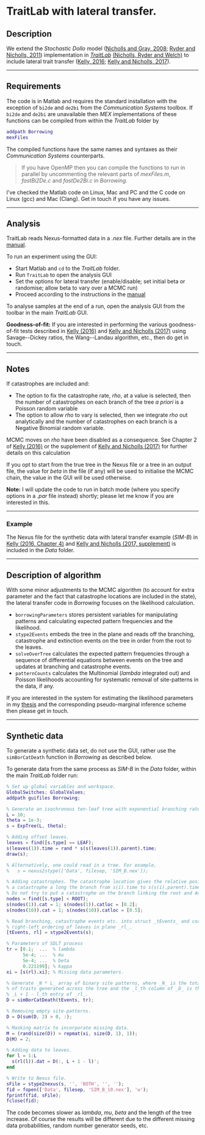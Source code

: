 # TraitLab with lateral transfer.

## Description

We extend the _Stochastic Dollo_ model ([Nicholls and Gray, 2008][1]; [Ryder and Nicholls, 2011][2]) implementation in _[TraitLab][6]_ [(Nicholls, Ryder and Welch)][3] to include lateral trait transfer ([Kelly, 2016][4]; [Kelly and Nicholls, 2017][5]).

---

## Requirements

The code is in Matlab and requires the standard installation with the exception of `bi2de` and `de2bi` from the _Communication Systems_ toolbox. If `bi2de` and `de2bi` are unavailable then _MEX_ implementations of these functions can be compiled from within the _TraitLab_ folder by
```Matlab
addpath Borrowing
mexFiles
```
The compiled functions have the same names and syntaxes as their _Communication Systems_ counterparts.

> If you have OpenMP then you can compile the functions to run in parallel by uncommenting the relevant parts of _mexFiles.m_, _fastBi2De.c_ and _fastDe2Bi.c_ in _Borrowing_.

I've checked the Matlab code on Linux, Mac and PC and the C code on Linux (gcc) and Mac (Clang). Get in touch if you have any issues.

---

## Analysis

TraitLab reads Nexus-formatted data in a _.nex_ file. Further details are in the [manual][3].

To run an experiment using the GUI:

* Start Matlab and `cd` to the _TraitLab_ folder.
* Run `TraitLab` to open the analysis GUI
* Set the options for lateral transfer (enable/disable; set initial beta or randomise; allow beta to vary over a MCMC run)
* Proceed according to the instructions in the [manual][3]


To analyse samples at the end of a run, open the analysis GUI from the toolbar in the main _TraitLab_ GUI.

**Goodness-of-fit:** If you are interested in performing the various goodness-of-fit tests described in [Kelly (2016)][4] and [Kelly and Nicholls (2017)][5] using Savage--Dickey ratios, the Wang--Landau algorithm, etc., then do get in touch.


---

## Notes

If catastrophes are included and:
* The option to fix the catastrophe rate, _rho_, at a value is selected, then the number of catastrophes on each branch of the tree _a priori_ is a Poisson random variable
* The option to allow _rho_ to vary is selected, then we integrate _rho_ out analytically and the number of catastrophes on each branch is a Negative Binomial random variable.

MCMC moves on _rho_ have been disabled as a consequence. See Chapter 2 of [Kelly (2016)][4] or the supplement of [Kelly and Nicholls (2017)][5] for further details on this calculation

If you opt to start from the true tree in the Nexus file or a tree in an output file, the value for _beta_ in the file (if any) will be used to initialise the MCMC chain, the value in the GUI will be used otherwise.

**Note:** I will update the code to run in batch mode (where you specify options in a _.par_ file instead) shortly; please let me know if you are interested in this.

---

### Example

The Nexus file for the synthetic data with lateral transfer example (_SIM-B_) in [Kelly (2016, Chapter 4)][4] and [Kelly and Nicholls (2017, supplement)][5] is included in the _Data_ folder.

---

## Description of algorithm

With some minor adjustments to the MCMC algorithm (to account for extra parameter and the fact that catastrophe locations are included in the state), the lateral transfer code in _Borrowing_ focuses on the likelihood calculation.

* `borrowingParameters` stores persistent variables for manipulating patterns and calculating expected pattern frequencies and the likelihood.
* `stype2Events` embeds the tree in the plane and reads off the branching, catastrophe and extinction events on the tree in order from the root to the leaves.
* `solveOverTree` calculates the expected pattern frequencies through a sequence of differential equations between events on the tree and updates at branching and catastrophe events.
* `patternCounts` calculates the Multinomial (_lambda_ integrated out) and Poisson likelihoods accounting for systematic removal of site-patterns in the data, if any.

If you are interested in the system for estimating the likelihood parameters in my [thesis][4] and the corresponding pseudo-marginal inference scheme then please get in touch.

---

## Synthetic data

To generate a synthetic data set, do not use the GUI, rather use the `simBorCatDeath` function in _Borrowing_ as described below.

To generate data from the same process as _SIM-B_ in the _Data_ folder, within the main _TraitLab_ folder run:

```matlab
% Set up global variables and workspace.
GlobalSwitches; GlobalValues;
addpath guifiles Borrowing;

% Generate an isochronous ten-leaf tree with exponential branching rate 0.001.
L = 10;
theta = 1e-3;
s = ExpTree(L, theta);

% Adding offset leaves.
leaves = find([s.type] == LEAF);
s(leaves(1)).time = rand * s(s(leaves(1)).parent).time;
draw(s);

% Alternatively, one could read in a tree. For example,
%   s = nexus2stype(['Data', filesep, 'SIM_B.nex']);

% Adding catastrophes. The catastrophe location gives the relative position of
% a catastrophe a long the branch from s(i).time to s(s(i).parent).time.
% Do not try to put a catastrophe on the branch linking the root and Adam nodes!
nodes = find([s.type] < ROOT);
s(nodes(1)).cat = 1; s(nodes(1)).catloc = [0.2];
s(nodes(10)).cat = 1; s(nodes(10)).catloc = [0.5];

% Read branching, catastrophe events etc. into struct _tEvents_ and corresponding
% right-left ordering of leaves in plane _rl_.
[tEvents, rl] = stype2Events(s);

% Parameters of SDLT process
tr = [0.1;  ...  % lambda
      5e-4; ...  % mu
      5e-4; ...  % beta
      0.221199]; % kappa
xi = [s(rl).xi]; % Missing data parameters.

% Generate _N * L_ array of binary site patterns, where _N_ is the total number
% of traits generated across the tree and the _l_th column of _D_ is the
% _L + 1 - l_th entry of _rl_.
D = simBorCatDeath(tEvents, tr);

% Removing empty site-patterns.
D = D(sum(D, 2) > 0, :);

% Masking matrix to incorporate missing data.
M = (rand(size(D)) > repmat(xi, size(D, 1), 1));
D(M) = 2;

% Adding data to leaves.
for l = 1:L
  s(rl(l)).dat = D(:, L + 1 - l)';
end

% Write to Nexus file.
sFile = stype2nexus(s, '', 'BOTH', '', '');
fid = fopen(['Data', filesep, 'SIM_B_10.nex'], 'w');
fprintf(fid, sFile);
fclose(fid);
```

The code becomes slower as _lambda_, _mu_, _beta_ and the length of the tree increase. Of course the results will be different due to the different missing data probabilities, random number generator seeds, etc.


[1]: http://onlinelibrary.wiley.com/doi/10.1111/j.1467-9868.2007.00648.x/full
[2]: http://onlinelibrary.wiley.com/doi/10.1111/j.1467-9876.2010.00743.x/full
[3]: http://www.stats.ox.ac.uk/~nicholls/TraitLab/TRAITLAB%20MANUAL.pdf
[4]: https://ora.ox.ac.uk/objects/uuid:6884785c-fccc-4044-b5b2-7a8b7015b2a5
[5]: https://projecteuclid.org/euclid.aoas/1500537738
[6]: https://sites.google.com/site/traitlab/
